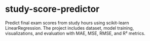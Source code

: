 # study-score-predictor
Predict final exam scores from study hours using scikit-learn LinearRegression. The project includes dataset, model training, visualizations, and evaluation with MAE, MSE, RMSE, and R² metrics.
